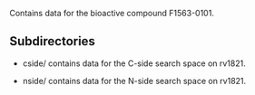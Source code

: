 Contains data for the bioactive compound F1563-0101.

## Subdirectories

- cside/ contains data for the C-side search space on rv1821.

- nside/ contains data for the N-side search space on rv1821.

